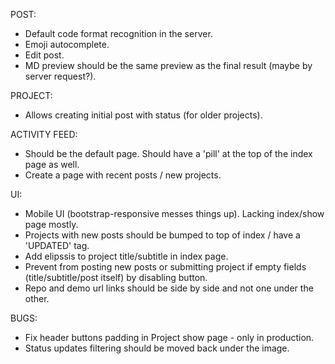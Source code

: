 POST:
   * Default code format recognition in the server.
   * Emoji autocomplete.
   * Edit post.
   * MD preview should be the same preview as the final result (maybe by server request?).
    
PROJECT:
   * Allows creating initial post with status (for older projects).

ACTIVITY FEED:
   * Should be the default page. Should have a 'pill' at the top of the index page as well.
   * Create a page with recent posts / new projects.

UI:
   * Mobile UI (bootstrap-responsive messes things up). Lacking index/show page mostly.
   * Projects with new posts should be bumped to top of index / have a 'UPDATED' tag.
   * Add elipssis to project title/subtitle in index page.
   * Prevent from posting new posts or submitting project if empty fields (title/subtitle/post itself) by disabling button.
   * Repo and demo url links should be side by side and not one under the other.

BUGS:
   * Fix header buttons padding in Project show page - only in production.
   * Status updates filtering should be moved back under the image.
